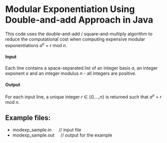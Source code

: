 # Modular Exponentiation Using Double-and-add Approach in Java

This code uses the double-and-add / square-and-multiply algorithm to reduce the computational cost when computing expensive modular exponentiations _a_<sup>_e_</sup> = _r_ mod _n_. 

#### Input
Each line contains a space-separated list of an integer basis _a_, an integer exponent _e_ and an integer modulus _n_ - all integers are positive.

#### Output
For each input line, a unique integer _r_ &isin; {_0,...,n_} is returned such that _a_<sup>_e_</sup> = _r_ mod _n_.

## Example files:
- modexp_sample.in &nbsp;&nbsp;&nbsp;&nbsp;&nbsp;// input file
- modexp_sample.out &nbsp;&nbsp;&nbsp;&nbsp;// output for the example